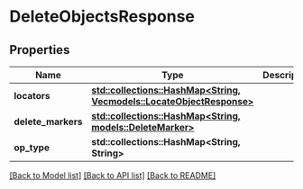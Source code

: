 # DeleteObjectsResponse

## Properties

Name | Type | Description | Notes
------------ | ------------- | ------------- | -------------
**locators** | [**std::collections::HashMap<String, Vec<models::LocateObjectResponse>>**](Vec.md) |  | 
**delete_markers** | [**std::collections::HashMap<String, models::DeleteMarker>**](DeleteMarker.md) |  | 
**op_type** | **std::collections::HashMap<String, String>** |  | 

[[Back to Model list]](../README.md#documentation-for-models) [[Back to API list]](../README.md#documentation-for-api-endpoints) [[Back to README]](../README.md)


